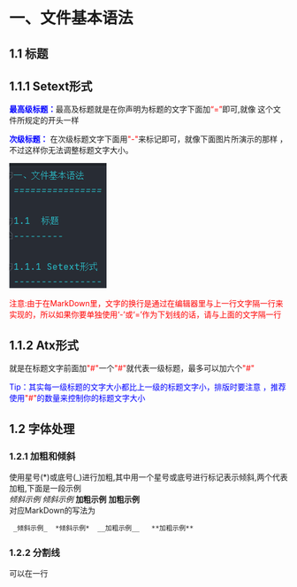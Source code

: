  一、文件基本语法
================

1.1  标题
---------

1.1.1 Setext形式
----------------

<font color="blue">**最高级标题：**</font>最高及标题就是在你声明为标题的文字下面加<font color="red">“=”</font>即可,就像
这个文件所规定的开头一样

<font color="blue">**次级标题：**</font> 在次级标题文字下面用<font color="red">"-"</font>来标记即可，就像下面图片所演示的那样
，不过这样你无法调整标题文字大小。

![16.png](./assets/%E5%B1%8F%E5%B9%95%E6%88%AA%E5%9B%BE(16).png)

<font color="red">注意:由于在MarkDown里，文字的换行是通过在编辑器里与上一行文字隔一行来实现的，所以如果你要单独使用‘-’或‘=’作为下划线的话，请与上面的文字隔一行</font>

## 1.1.2 Atx形式

就是在标题文字前面加<font color="red">"#"</font>一个<font color="red">"#"</font>就代表一级标题，最多可以加六个<font color="red">"#"</font>

<span style="color: blue; "> Tip：其实每一级标题的文字大小都比上一级的标题文字小，排版时要注意
，推荐使用<span style="color: red; ">"#"</span>的数量来控制你的标题文字大小</span>


1.2 字体处理
----------
### 1.2.1 加粗和倾斜
使用星号(*)或底号(_)进行加粗,其中用一个星号或底号进行标记表示倾斜,两个代表加粗,下面是一段示例  
 _倾斜示例_  *倾斜示例*  __加粗示例__   **加粗示例**  
对应MarkDown的写法为
```MarkDown
 _倾斜示例_  *倾斜示例*  __加粗示例__   **加粗示例**
```
### 1.2.2 分割线  
可以在一行
